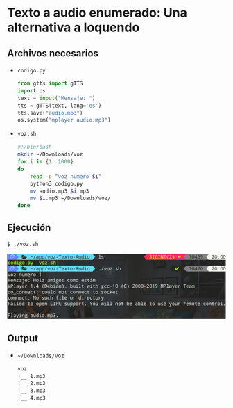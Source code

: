# Texto a audio enumerado: Una alternativa a loquendo

## Archivos necesarios

* `codigo.py`

	```py
	from gtts import gTTS
	import os
	text = input("Mensaje: ")
	tts = gTTS(text, lang='es')
	tts.save("audio.mp3")
	os.system("mplayer audio.mp3")
	```

* `voz.sh`

	```sh
	#!/bin/bash
	mkdir ~/Downloads/voz
	for i in {1..1000}
	do
		read -p "voz numero $i"
		python3 codigo.py
		mv audio.mp3 $i.mp3 
		mv $i.mp3 ~/Downloads/voz/
	done
	```

## Ejecución

```sh
$ ./voz.sh
```

![](.img/1.png)

## Output

* `~/Downloads/voz`

	```sh
	voz
	|__ 1.mp3
	|__ 2.mp3
	|__ 3.mp3
	|__ 4.mp3
	```

